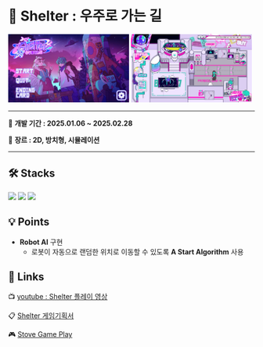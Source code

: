 # 🚀 Shelter : 우주로 가는 길
<div>
 <img width="49%" src="https://github.com/LeeYuJoung/Shelter/blob/main/Intro.png">
 <img width="49%" src="https://github.com/LeeYuJoung/Shelter/blob/main/Main.png">
</div>

*** 
📅 **개발 기간 : 2025.01.06 ~ 2025.02.28**
 
📌 **장르 : 2D, 방치형, 시뮬레이션**
***

## 🛠 Stacks
![](https://img.shields.io/badge/Windows-0078D6?style=for-the-badge&logo=windows&logoColor=white)
![](https://img.shields.io/badge/Unity-100000?style=for-the-badge&logo=unity&logoColor=white) 
![](https://img.shields.io/badge/C%23-239120?style=for-the-badge&logo=c-sharp&logoColor=white)

## 💡 Points
+ **Robot AI** 구현
  - 로봇이 자동으로 랜덤한 위치로 이동할 수 있도록 **A Start Algorithm** 사용

## 🔗 Links
 📺 [youtube : Shelter 플레이 영상](https://www.youtube.com/watch?v=7_NBD1Vztn8)

 📋 [Shelter 게임기획서](https://drive.google.com/file/d/1qCnCC9O9PeWdJuPR6heJL8iqhyDLHNNa/view)

 🎮 [Stove Game Play](https://store.onstove.com/ko/games/5032)
